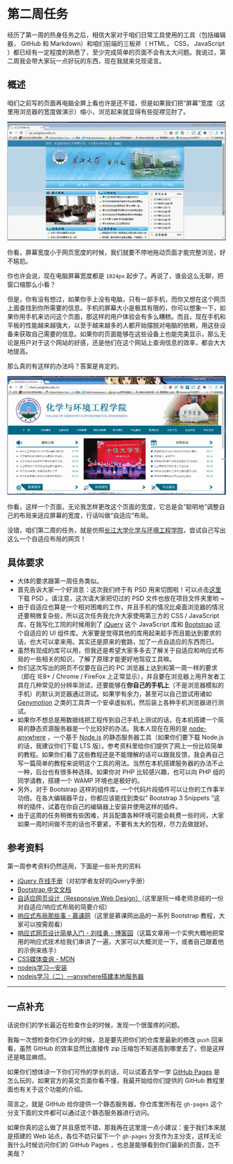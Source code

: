 # 第二周任务

经历了第一周的热身任务之后，相信大家对于咱们日常工具使用的工具（包括编辑器， GitHub 和 Markdown）和咱们前端的三板斧（ HTML， CSS， JavaScript ）都已经有一定程度的熟悉了，至少完成简单的页面不会有太大问题。我说过，第二周我会带大家玩一点好玩的东西，现在我就来兑现诺言。

## 概述

咱们之前写的页面再电脑全屏上看也许是还不错，但是如果我们把“屏幕”宽度（这里用浏览器的宽度做演示）缩小，浏览起来就显得有些捉襟见肘了。

![尴尬的非自适应页面](./resourses/demo1.gif)

你看，屏幕宽度小于网页宽度的时候，我们就要不停地拖动页面才能完整浏览，好不尴尬。

你也许会说，现在电脑屏幕宽度都是 `1024px` 起步了。再说了，谁会这么无聊，把窗口缩那么小看？

但是，你有没有想过，如果你手上没有电脑，只有一部手机，而你又想在这个网页上面查找到你所需要的信息。手机的屏幕大小是极其有限的，你可以想象一下，如果你用手机来访问这个页面，那这样的用户体验会有多么糟糕。而且，现在手机和平板的性能越来越强大，以至于越来越多的人都开始摆脱对电脑的依赖，用这些设备来获取自己需要的信息。如果你的页面能够在这些设备上也能完美显示，那么无论是用户对于这个网站的好感，还是他们在这个网站上查询信息的效率，都会大大地提高。

那么真的有这样的办法吗？答案是肯定的。

![自适应页面](./resourses/demo2.gif)

你看，这样一个页面，无论我怎样更改这个页面的宽度，它总是会“聪明地”调整自己的布局来适应屏幕的宽度，行话叫做“自适应”布局。

没错，咱们第二周的任务，就是仿照[长江大学化学与环境工程学院](http://chem.yangtzeu.edu.cn/)，尝试自己写出这么一个自适应布局的网页！

## 具体要求

- 大体的要求跟第一周任务类似。
- 首先告诉大家一个好消息：这次我们终于有 PSD 用来切图啦！可以点击[这里](https://github.com/peterwang1996/YUOL-2015-FE-Task/blob/master/resourses/week2.psd)下载 PSD 。请注意，这次请大家把切过的 PSD 文件也放在项目文件夹里哟 ~
- 由于自适应也算是一个相对困难的工作，并且手机的情况比桌面浏览器的情况还要稍微复杂些，所以这次任务我允许大家使用第三方的 CSS / JavaScript 库，在我写化工院的时候用到了 [jQuery](http://jquery.com/) 这个 JavaScript 库和 [Bootstrap](http://getbootstrap.com/) 这个自适应的 UI 组件库。大家要是觉得其他的库用起来趁手而且能达到要求的话，也大可以拿来用。其实还是原来的套路，加了一点自适应的东西而已。
- 虽然有现成的库可以用，但我还是希望大家多多去了解关于自适应和响应式布局的一些相关的知识，了解了原理才能更好地驾驭工具嘛。
- 你们这次写出的网页不仅要在自己的 PC 浏览器上达到和第一周一样的要求（即在 IE8+ / Chrome / FireFox 上正常显示），并且要在浏览器上用开发者工具在几种常见的分辨率测试，还要能够在**你自己的手机上**（不是浏览器模拟的手机）的默认浏览器通过测试。如果学有余力，甚至可以自己尝试用诸如 [Genymotion](https://www.genymotion.com/) 之类的工具弄一个安卓虚拟机，然后装上各种手机浏览器进行测试。
- 如果你不想总是用数据线把工程传到自己手机上测试的话，在本机搭建一个简易的静态资源服务器是一个比较好的办法。我本人现在在用的是 [node-anywhere](https://www.npmjs.com/package/node-anywhere) ，一个基于 [Node.js](https://nodejs.org/en/) 的静态服务器工具（如果你们要下载 Node.js 的话，我建议你们下载 LTS 版）。参考资料里给你们提供了网上一份比较简单的教程。如果你们看了这些教程还是不能理解的话可以跟我反馈，我会再自己写一篇简单的教程来说明这个工具的用法。当然在本机搭建服务器的办法不止一种，后台也有很多种选择。如果你对 PHP 比较感兴趣，也可以向 PHP 组的同学请教，搭建一个 WAMP 环境也是极好的。
- 另外，对于 Bootstrap 这样的组件库，一个代码片段插件可以让你的工作事半功倍。在各大编辑器平台，你都应该能找到类似“ Bootstrap 3 Snippets ”这样的插件，试着在你自己的编辑器上安装并使用这样的插件。
- 由于这周的任务稍微有些困难，并且配置各种环境可能会耗费一些时间，大家如果一周时间做不完的话也不要紧，不要有太大的包袱，尽力去做就好。

## 参考资料

第一周参考资料仍然适用，下面是一些补充的资料

- [jQuery 在线手册](http://hemin.cn/jq/)（对初学者友好的jQuery手册）
- [Bootstrap 中文文档](http://v3.bootcss.com/)
- [自适应网页设计（Responsive Web Design）](http://www.ruanyifeng.com/blog/2012/05/responsive_web_design.html)（这里是阮一峰老师总结的一份对自适应/响应式布局的简要介绍）
- [响应式布局那些事 - 慕课网](http://www.imooc.com/course/programdetail/pid/22)（这里是慕课网出品的一系列 Bootstrap 教程，大家可以按需观看）
- [响应式网页设计简单入门 - 刘哇勇 - 博客园](http://www.cnblogs.com/Wayou/p/responsive_design_step_by_step.html)（这篇文章用一个实例大概地把常用的响应式技术给我们串讲了一遍，大家可以大概浏览一下，或者自己跟着他的示例来练手）
- [CSS媒体查询 - MDN](https://developer.mozilla.org/zh-CN/docs/Web/Guide/CSS/Media_queries)
- [nodejs学习—安装](https://segmentfault.com/a/1190000003946734)
- [nodejs学习（二）—anywhere搭建本地服务器](https://segmentfault.com/a/1190000003960609)

------

## 一点补充

话说你们的学长最近在检查作业的时候，发现一个很蛋疼的问题。

我每一次想检查你们作业的时候，总是要先把你们的仓库里最新的修改 `push` 回来看，虽然 GitHub 的效率显然比直接传 zip 压缩包不知道高到哪里去了，但是这样还是略显麻烦。

如果你们想体谅一下你们可怜的学长的话，可以试着去学一学 [GitHub Pages](https://pages.github.com/) 是怎么玩的，如果官方的英文页面你看不懂，我最开始给你们提供的 GitHub 教程里面也有关于这个功能的介绍。

简言之，就是 GitHub 给你提供一个静态服务器，你仓库里所有在 `gh-pages` 这个分支下面的文件都可以通过这个静态服务器进行访问。

如果你真的这么做了并且感觉不错，那我再在这里提一点小建议：鉴于我们本来就是搭建的 Web 站点，各位不妨只留下一个 `gh-pages` 分支作为主分支，这样无论我什么时候访问你们的 GitHub Pages ，也总是能够看到你们最新的页面，岂不美哉？
